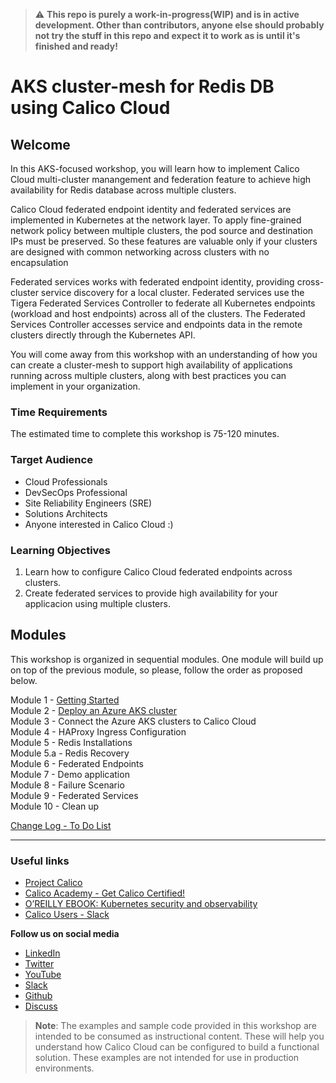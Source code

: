 > :warning: **This repo is purely a work-in-progress(WIP) and is in active development. Other than contributors, anyone else should probably not try the stuff in this repo and expect it to work as is until it's finished and ready!**

# AKS cluster-mesh for Redis DB using Calico Cloud

## Welcome

In this AKS-focused workshop, you will learn how to implement Calico Cloud multi-cluster manangement and federation feature to achieve high availability for Redis database across multiple clusters. 

Calico Cloud federated endpoint identity and federated services are implemented in Kubernetes at the network layer. To apply fine-grained network policy between multiple clusters, the pod source and destination IPs must be preserved. So these features are valuable only if your clusters are designed with common networking across clusters with no encapsulation

Federated services works with federated endpoint identity, providing cross-cluster service discovery for a local cluster. Federated services use the Tigera Federated Services Controller to federate all Kubernetes endpoints (workload and host endpoints) across all of the clusters. The Federated Services Controller accesses service and endpoints data in the remote clusters directly through the Kubernetes API.

You will come away from this workshop with an understanding of how you can create a cluster-mesh to support high availability of applications running across multiple clusters, along with best practices you can implement in your organization.

### Time Requirements

The estimated time to complete this workshop is 75-120 minutes.

### Target Audience

- Cloud Professionals
- DevSecOps Professional
- Site Reliability Engineers (SRE)
- Solutions Architects
- Anyone interested in Calico Cloud :)

### Learning Objectives

1. Learn how to configure Calico Cloud federated endpoints across clusters.
2. Create federated services to provide high availability for your applicacion using multiple clusters.

## Modules

This workshop is organized in sequential modules. One module will build up on top of the previous module, so please, follow the order as proposed below.
 
Module 1 - [Getting Started](/modules/module-01-getting-started.md)  
Module 2 - [Deploy an Azure AKS cluster](/modules/module-02-create-resources.md)  
Module 3 - Connect the Azure AKS clusters to Calico Cloud  
Module 4 - HAProxy Ingress Configuration  
Module 5 - Redis Installations  
Module 5.a - Redis Recovery  
Module 6 - Federated Endpoints  
Module 7 - Demo application  
Module 8 - Failure Scenario  
Module 9 - Federated Services  
Module 10 - Clean up  

[Change Log - To Do List](/ChangeLog-ToDo.md)

--- 

### Useful links

- [Project Calico](https://www.tigera.io/project-calico/)
- [Calico Academy - Get Calico Certified!](https://academy.tigera.io/)
- [O’REILLY EBOOK: Kubernetes security and observability](https://www.tigera.io/lp/kubernetes-security-and-observability-ebook)
- [Calico Users - Slack](https://slack.projectcalico.org/)

**Follow us on social media**

- [LinkedIn](https://www.linkedin.com/company/tigera/)
- [Twitter](https://twitter.com/tigeraio)
- [YouTube](https://www.youtube.com/channel/UC8uN3yhpeBeerGNwDiQbcgw/)
- [Slack](https://calicousers.slack.com/)
- [Github](https://github.com/tigera-solutions/)
- [Discuss](https://discuss.projectcalico.tigera.io/)

> **Note**: The examples and sample code provided in this workshop are intended to be consumed as instructional content. These will help you understand how Calico Cloud can be configured to build a functional solution. These examples are not intended for use in production environments.